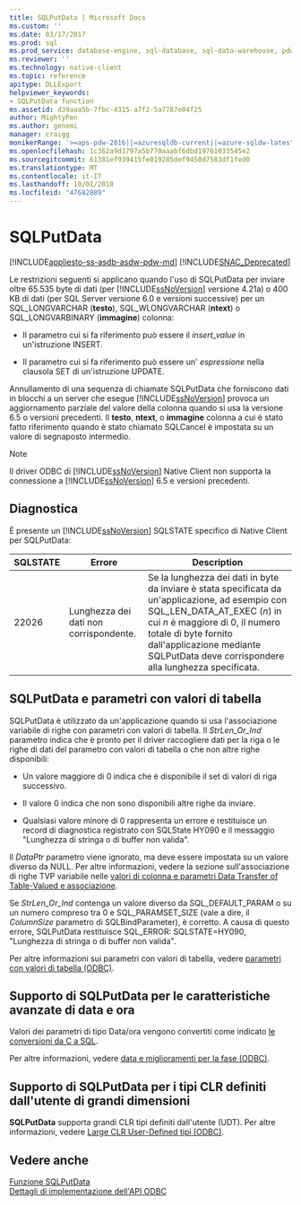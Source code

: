 ```yaml
---
title: SQLPutData | Microsoft Docs
ms.custom: ''
ms.date: 03/17/2017
ms.prod: sql
ms.prod_service: database-engine, sql-database, sql-data-warehouse, pdw
ms.reviewer: ''
ms.technology: native-client
ms.topic: reference
apitype: DLLExport
helpviewer_keywords:
- SQLPutData function
ms.assetid: d39aaa5b-7fbc-4315-a7f2-5a7787e04f25
author: MightyPen
ms.author: genemi
manager: craigg
monikerRange: '>=aps-pdw-2016||=azuresqldb-current||=azure-sqldw-latest||>=sql-server-2016||=sqlallproducts-allversions||>=sql-server-linux-2017||=azuresqldb-mi-current'
ms.openlocfilehash: 1c362a9d1797a5b770aaabf6dbd19761033545e2
ms.sourcegitcommit: 61381ef939415fe019285def9450d7583df1fed0
ms.translationtype: MT
ms.contentlocale: it-IT
ms.lasthandoff: 10/01/2018
ms.locfileid: "47682889"
---
```

# <a name="sqlputdata"></a>SQLPutData
[!INCLUDE[appliesto-ss-asdb-asdw-pdw-md](../../includes/appliesto-ss-asdb-asdw-pdw-md.md)]
[!INCLUDE[SNAC_Deprecated](../../includes/snac-deprecated.md)]

  Le restrizioni seguenti si applicano quando l'uso di SQLPutData per inviare oltre 65.535 byte di dati (per [!INCLUDE[ssNoVersion](../../includes/ssnoversion-md.md)] versione 4.21a) o 400 KB di dati (per SQL Server versione 6.0 e versioni successive) per un SQL_LONGVARCHAR (**testo**), SQL_WLONGVARCHAR (**ntext**) o SQL_LONGVARBINARY (**immagine**) colonna:  
  
-   Il parametro cui si fa riferimento può essere il *insert_value* in un'istruzione INSERT.  
  
-   Il parametro cui si fa riferimento può essere un' *espressione* nella clausola SET di un'istruzione UPDATE.  
  
 Annullamento di una sequenza di chiamate SQLPutData che forniscono dati in blocchi a un server che esegue [!INCLUDE[ssNoVersion](../../includes/ssnoversion-md.md)] provoca un aggiornamento parziale del valore della colonna quando si usa la versione 6.5 o versioni precedenti. Il **testo**, **ntext**, o **immagine** colonna a cui è stato fatto riferimento quando è stato chiamato SQLCancel è impostata su un valore di segnaposto intermedio.  
  
> [!NOTE]  
>  Il driver ODBC di [!INCLUDE[ssNoVersion](../../includes/ssnoversion-md.md)] Native Client non supporta la connessione a [!INCLUDE[ssNoVersion](../../includes/ssnoversion-md.md)] 6.5 e versioni precedenti.  
  
## <a name="diagnostics"></a>Diagnostica  
 È presente un [!INCLUDE[ssNoVersion](../../includes/ssnoversion-md.md)] SQLSTATE specifico di Native Client per SQLPutData:  
  
|SQLSTATE|Errore|Description|  
|--------------|-----------|-----------------|  
|22026|Lunghezza dei dati non corrispondente.|Se la lunghezza dei dati in byte da inviare è stata specificata da un'applicazione, ad esempio con SQL_LEN_DATA_AT_EXEC (*n*) in cui *n* è maggiore di 0, il numero totale di byte fornito dall'applicazione mediante SQLPutData deve corrispondere alla lunghezza specificata.|  
  
## <a name="sqlputdata-and-table-valued-parameters"></a>SQLPutData e parametri con valori di tabella  
 SQLPutData è utilizzato da un'applicazione quando si usa l'associazione variabile di righe con parametri con valori di tabella. Il *StrLen_Or_Ind* parametro indica che è pronto per il driver raccogliere dati per la riga o le righe di dati del parametro con valori di tabella o che non altre righe disponibili:  
  
-   Un valore maggiore di 0 indica che è disponibile il set di valori di riga successivo.  
  
-   Il valore 0 indica che non sono disponibili altre righe da inviare.  
  
-   Qualsiasi valore minore di 0 rappresenta un errore e restituisce un record di diagnostica registrato con SQLState HY090 e il messaggio "Lunghezza di stringa o di buffer non valida".  
  
 Il *DataPtr* parametro viene ignorato, ma deve essere impostata su un valore diverso da NULL. Per altre informazioni, vedere la sezione sull'associazione di righe TVP variabile nelle [valori di colonna e parametri Data Transfer of Table-Valued e associazione](../../relational-databases/native-client-odbc-table-valued-parameters/binding-and-data-transfer-of-table-valued-parameters-and-column-values.md).  
  
 Se *StrLen_Or_Ind* contenga un valore diverso da SQL_DEFAULT_PARAM o su un numero compreso tra 0 e SQL_PARAMSET_SIZE (vale a dire, il *ColumnSize* parametro di SQLBindParameter), è corretto. A causa di questo errore, SQLPutData restituisce SQL_ERROR: SQLSTATE=HY090, "Lunghezza di stringa o di buffer non valida".  
  
 Per altre informazioni sui parametri con valori di tabella, vedere [parametri con valori di tabella &#40;ODBC&#41;](../../relational-databases/native-client-odbc-table-valued-parameters/table-valued-parameters-odbc.md).  
  
## <a name="sqlputdata-support-for-enhanced-date-and-time-features"></a>Supporto di SQLPutData per le caratteristiche avanzate di data e ora  
 Valori dei parametri di tipo Data/ora vengono convertiti come indicato [le conversioni da C a SQL](../../relational-databases/native-client-odbc-date-time/datetime-data-type-conversions-from-c-to-sql.md).  
  
 Per altre informazioni, vedere [data e miglioramenti per la fase &#40;ODBC&#41;](../../relational-databases/native-client-odbc-date-time/date-and-time-improvements-odbc.md).  
  
## <a name="sqlputdata-support-for-large-clr-udts"></a>Supporto di SQLPutData per i tipi CLR definiti dall'utente di grandi dimensioni  
 **SQLPutData** supporta grandi CLR tipi definiti dall'utente (UDT). Per altre informazioni, vedere [Large CLR User-Defined tipi &#40;ODBC&#41;](../../relational-databases/native-client/odbc/large-clr-user-defined-types-odbc.md).  
  
## <a name="see-also"></a>Vedere anche  
 [Funzione SQLPutData](http://go.microsoft.com/fwlink/?LinkId=59365)   
 [Dettagli di implementazione dell'API ODBC](../../relational-databases/native-client-odbc-api/odbc-api-implementation-details.md)  
  
  
